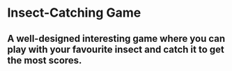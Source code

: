 # Insect-Catching Game

## A well-designed interesting game where you can play with your favourite insect and catch it to get the most scores.

<br><br>